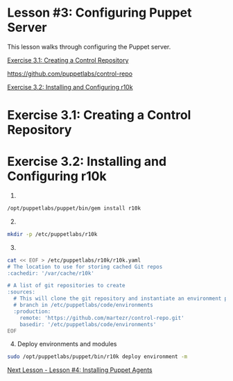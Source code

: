 # Lesson #3: Configuring Puppet Server

This lesson walks through configuring the Puppet server.

[Exercise 3.1: Creating a Control Repository](#exercise-31-creating-a-control-repository)

https://github.com/puppetlabs/control-repo

[Exercise 3.2: Installing and Configuring r10k](#exercise-32-installing-and-configuring-r10k)

# Exercise 3.1: Creating a Control Repository

# Exercise 3.2: Installing and Configuring r10k


1. 

```bash
/opt/puppetlabs/puppet/bin/gem install r10k
```

2. 

```bash
mkdir -p /etc/puppetlabs/r10k
```

3. 

```bash
cat << EOF > /etc/puppetlabs/r10k/r10k.yaml
# The location to use for storing cached Git repos
:cachedir: '/var/cache/r10k'

# A list of git repositories to create
:sources:
  # This will clone the git repository and instantiate an environment per
  # branch in /etc/puppetlabs/code/environments
  :production:
    remote: 'https://github.com/martezr/control-repo.git'
    basedir: '/etc/puppetlabs/code/environments'
EOF
```

4. Deploy environments and modules

```bash
sudo /opt/puppetlabs/puppet/bin/r10k deploy environment -m
```

[Next Lesson - Lesson #4: Installing Puppet Agents](./04-installing-puppet-agents.md)
